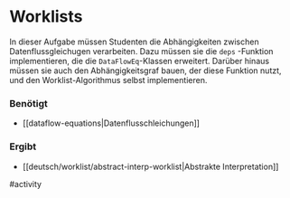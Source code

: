 # Worklists
In dieser Aufgabe müssen Studenten die Abhängigkeiten zwischen Datenflussgleichugen verarbeiten. Dazu müssen sie die `deps` -Funktion implementieren, die die `DataFlowEq`-Klassen erweitert. Darüber hinaus müssen sie auch den Abhängigkeitsgraf bauen, der diese Funktion nutzt, und den Worklist-Algorithmus selbst implementieren.

### Benötigt
- [[dataflow-equations|Datenflusschleichungen]]
### Ergibt
- [[deutsch/worklist/abstract-interp-worklist|Abstrakte Interpretation]]

#activity